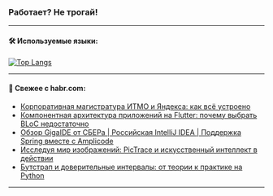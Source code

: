 ### Работает? Не трогай!

---
<!--
#### 🛠️ Technical stack:

![Java](https://img.shields.io/badge/Java-informational?logo=Oracle&style=flat&logoColor=white&color=FF4500)
![Kotlin](https://img.shields.io/badge/Kotlin-informational?logo=Kotlin&style=flat&logoColor=white&color=774D97)
![TS](https://img.shields.io/badge/TypeScript-informational?logo=typeScript&style=flat&logoColor=black&color=017acc)
![Python](https://img.shields.io/badge/Python-informational?logo=Python&style=flat&logoColor=black&color=ffdd54) <br>
![Spring](https://img.shields.io/badge/Spring-informational?logo=Spring&style=flat&logoColor=white&color=6DB33F) 
![SpringBoot](https://img.shields.io/badge/SpringBoot-informational?logo=SpringBoot&style=flat&logoColor=white&color=6DB33F)
![Nest](https://img.shields.io/badge/NestJS-informational?logo=NestJS&style=flat&logoColor=white&color=E0234E) 
![NodeJS](https://img.shields.io/badge/NodeJS-informational?logo=node.js&style=flat&logoColor=white&color=70A760)<br>
![PostgreSQL](https://img.shields.io/badge/PostgreSQL-informational?logo=PostgreSQL&style=flat&logoColor=white&color=DAA520)
![MongoDB](https://img.shields.io/badge/MongoDB-informational?logo=MongoDB&style=flat&logoColor=white&color=870000)
![Apache](https://img.shields.io/badge/Apache-informational?logo=apache&style=flat&logoColor=white&color=f74e28)

___ 
-->

#### 🛠️ Используемые языки:

[![Top Langs](https://github-readme-stats-u2qms2cxw-advtsettinggmailcoms-projects.vercel.app/api/top-langs/?username=zloylis&langs_count=10&hide_title=true&title_color=e6edf3&size_weight=0.5&count_weight=0.5&layout=compact&hide_progress=true&hide_border=true&theme=dracula)](https://github.com/zloylis)

<!---


####  :octocat:&nbsp;&nbsp; Статистика:

![GitHub stats](https://github-readme-stats-u2qms2cxw-advtsettinggmailcoms-projects.vercel.app/api?username=zloylis&show_icons=true&hide_border=true&theme=dracula&title_color=e6edf3&include_all_commits=true&count_private=true&hide_rank=false&hide_title=true&rank_icon=github)
-->
---

#### 💬 Свежее с habr.com:

<!-- BLOG-POST-LIST:START -->
- [Корпоративная магистратура ИТМО и Яндекса: как всё устроено](https://habr.com/ru/companies/spbifmo/articles/829412/?utm_source=habrahabr&utm_medium=rss&utm_campaign=829412)
- [Компонентная архитектура приложений на Flutter: почему выбрать BLoC недостаточно](https://habr.com/ru/companies/ibs/articles/828428/?utm_source=habrahabr&utm_medium=rss&utm_campaign=828428)
- [Обзор GigaIDE от СБЕРа | Российская IntelliJ IDEA | Поддержка Spring вместе с Amplicode](https://habr.com/ru/companies/haulmont/articles/828828/?utm_source=habrahabr&utm_medium=rss&utm_campaign=828828)
- [Исследуя мир изображений: PicTrace и искусственный интеллект в действии](https://habr.com/ru/articles/829348/?utm_source=habrahabr&utm_medium=rss&utm_campaign=829348)
- [Бутстрап и доверительные интервалы: от теории к практике на Python](https://habr.com/ru/articles/829336/?utm_source=habrahabr&utm_medium=rss&utm_campaign=829336)
<!-- BLOG-POST-LIST:END -->

---
